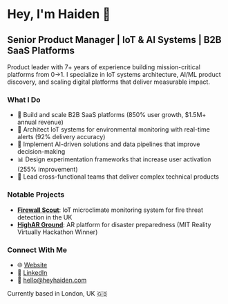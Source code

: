 # Hey, I'm Haiden 👋

## Senior Product Manager | IoT & AI Systems | B2B SaaS Platforms

Product leader with 7+ years of experience building mission-critical platforms from 0→1. I specialize in IoT systems architecture, AI/ML product discovery, and scaling digital platforms that deliver measurable impact.

### What I Do

- 🚀 Build and scale B2B SaaS platforms (850% user growth, $1.5M+ annual revenue)
- 🔧 Architect IoT systems for environmental monitoring with real-time alerts (92% delivery accuracy)
- 🧠 Implement AI-driven solutions and data pipelines that improve decision-making
- 📊 Design experimentation frameworks that increase user activation (255% improvement)
- 👥 Lead cross-functional teams that deliver complex technical products

### Notable Projects

- [**Firewall Scout**](https://github.com/heyhaiden/firewall-dissertation): IoT microclimate monitoring system for fire threat detection in the UK
- [**HighAR Ground**](https://devpost.com/software/highar-ground): AR platform for disaster preparedness (MIT Reality Virtually Hackathon Winner)

### Connect With Me

- 🌐 [Website](https://heyhaiden.vercel.app) 
- 💼 [LinkedIn](https://www.linkedin.com/in/haidenmcgill)
- 📧 [hello@heyhaiden.com](mailto:hello@heyhaiden.com)

Currently based in London, UK 🇬🇧
